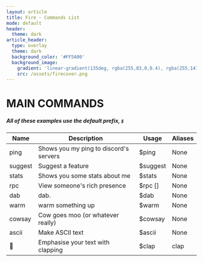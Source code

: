 ```yaml
---
layout: article
title: Fire - Commands List
mode: default
header:
  theme: dark
article_header:
  type: overlay
  theme: dark
  background_color: '#FF5A00'
  background_image:
    gradient: 'linear-gradient(135deg, rgba(255,83,0,0.4), rgba(255,147,0,0.4))'
    src: /assets/firecover.png
---
```


MAIN COMMANDS
==============
##### All of these examples use the default prefix, `$`


Name | Description | Usage | Aliases
---- | ----------- | ----- | -------
ping | Shows you my ping to discord's servers | $ping | None
suggest | Suggest a feature | $suggest <suggestion> | None
stats | Shows you some stats about me | $stats | None
rpc | View someone's rich presence | $rpc \[<member>\] | None
dab | dab. | $dab | None
warm | warm something up | $warm <something> | None
cowsay | Cow goes moo (or whatever really) | $cowsay <text> | None
ascii | Make ASCII text | $ascii <text> | None
👏 | Emphasise your text with clapping | $clap <text> | clap